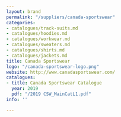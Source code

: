 ```yaml
---
layout: brand
permalink: "/suppliers/canada-sportswear"
categories:
- catalogues/track-suits.md
- catalogues/hoodies.md
- catalogues/workwear.md
- catalogues/sweaters.md
- catalogues/shirts.md
- catalogues/jackets.md
title: Canada Sportswear
logo: "/canada-sportswear-logo.png"
website: http://www.canadasportswear.com/
catalogues:
- title: Canada Sportswear Catalogue
  year: 2019
  pdf: "/2019 CSW_MainCatL1.pdf"
info: ''

---
```

